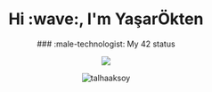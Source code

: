 <h1 align="center">Hi :wave:, I'm YaşarÖkten</h1>
<p align="center">### :male-technologist: My 42 status</p>
<p align="center"><img src="https://badge42.vercel.app/api/v2/cld10ke9s00160fi83w4ion0x/stats?cursusId=21&coalitionId=197"/></p>
<p align="center"><img align="center" src="https://github-readme-stats.vercel.app/api/top-langs?username=talhaaksoy&show_icons=true&locale=en&layout=compact" alt="talhaaksoy" /></p>
